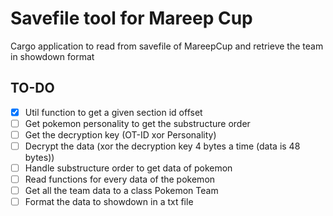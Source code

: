 # Savefile tool for Mareep Cup

Cargo application to read from savefile of MareepCup and retrieve the team in showdown format

## TO-DO
- [X] Util function to get a given section id offset
- [ ] Get pokemon personality to get the substructure order
- [ ] Get the decryption key (OT-ID xor Personality)
- [ ] Decrypt the data (xor the decryption key 4 bytes a time (data is 48 bytes))
- [ ] Handle substructure order to get data of pokemon
- [ ] Read functions for every data of the pokemon
- [ ] Get all the team data to a class Pokemon Team
- [ ] Format the data to showdown in a txt file